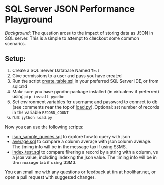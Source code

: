 # SQL Server JSON Performance Playground

_Background_:
The question arose to the impact of storing data as JSON in SQL server. This is a simple to attempt to checkout some common scenarios.

## Setup:
1. Create a SQL Server Database Named `Test`
2. Give permissions to a user and pass you have created
3. Run the script [create_table.sql](create_table.sql) in your preferred SQL Server IDE, or from sqlcmd
5. Make sure you have pyodbc package installed (in virtualenv if preferred) using `pip install pyodbc`
6. Set environment variables for username and password to connect to db (see comments near the top of [load.py](load.py)). Optional: set number of records in the variable `RECORD_COUNT`
7. run: `python load.py`

Now you can use the following scripts:
* [json_sample_queries.sql](json_sample_queries.sql) to explore how to query with json
* [average.sql](average.sql) to compare a column average with json column average. The timing info will be in the message tab if using SSMS.
* [index_test.sql](index_test.sql) to compare filtering a record by a string with a column, vs a json value, including indexing the json value. The timing info will be in the message tab if using SSMS.

You can email me with any questions or feedback at tim at hoolihan.net, or open a pull request with suggested changes.
